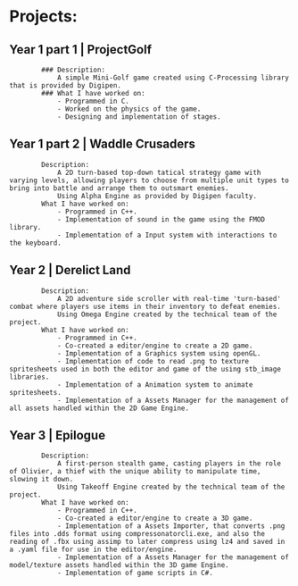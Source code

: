 # Projects:
 ## Year 1 part 1 	| ProjectGolf
			### Description:
				A simple Mini-Golf game created using C-Processing library that is provided by Digipen.
			### What I have worked on:
				- Programmed in C.
				- Worked on the physics of the game.
				- Designing and implementation of stages.

## Year 1 part 2 	| Waddle Crusaders
			Description:
				A 2D turn-based top-down tatical strategy game with varying levels, allowing players to choose from multiple unit types to bring into battle and arrange them to outsmart enemies. 
				Using Alpha Engine as provided by Digipen faculty.
			What I have worked on:
				- Programmed in C++.
				- Implementation of sound in the game using the FMOD library.
				- Implementation of a Input system with interactions to the keyboard.

## Year 2	      	| Derelict Land
			Description:
				A 2D adventure side scroller with real-time 'turn-based' combat where players use items in their inventory to defeat enemies.
				Using Omega Engine created by the technical team of the project.
			What I have worked on:
				- Programmed in C++.
				- Co-created a editor/engine to create a 2D game.
				- Implementation of a Graphics system using openGL.
				- Implementation of code to read .png to texture spritesheets used in both the editor and game of the using stb_image libraries.
				- Implementation of a Animation system to animate spritesheets.
				- Implementation of a Assets Manager for the management of all assets handled within the 2D Game Engine.

## Year 3	      	| Epilogue
			Description:
				A first-person stealth game, casting players in the role of Olivier, a thief with the unique ability to manipulate time, slowing it down.
				Using Takeoff Engine created by the technical team of the project.
			What I have worked on:
				- Programmed in C++.
				- Co-created a editor/engine to create a 3D game.
				- Implementation of a Assets Importer, that converts .png files into .dds format using compressonatorcli.exe, and also the reading of .fbx using assimp to later compress using lz4 and saved in a .yaml file for use in the editor/engine.
				- Implementation of a Assets Manager for the management of model/texture assets handled within the 3D game Engine.
				- Implementation of game scripts in C#.
